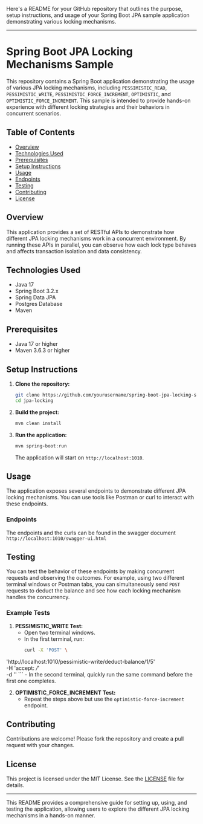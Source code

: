 Here's a README for your GitHub repository that outlines the purpose, setup instructions, and usage of your Spring Boot JPA sample application demonstrating various locking mechanisms.

---

# Spring Boot JPA Locking Mechanisms Sample

This repository contains a Spring Boot application demonstrating the usage of various JPA locking mechanisms, including `PESSIMISTIC_READ`, `PESSIMISTIC_WRITE`, `PESSIMISTIC_FORCE_INCREMENT`, `OPTIMISTIC`, and `OPTIMISTIC_FORCE_INCREMENT`. This sample is intended to provide hands-on experience with different locking strategies and their behaviors in concurrent scenarios.


## Table of Contents
- [Overview](#overview)
- [Technologies Used](#technologies-used)
- [Prerequisites](#prerequisites)
- [Setup Instructions](#setup-instructions)
- [Usage](#usage)
- [Endpoints](#endpoints)
- [Testing](#testing)
- [Contributing](#contributing)
- [License](#license)

## Overview
This application provides a set of RESTful APIs to demonstrate how different JPA locking mechanisms work in a concurrent environment. By running these APIs in parallel, you can observe how each lock type behaves and affects transaction isolation and data consistency.

## Technologies Used
- Java 17
- Spring Boot 3.2.x
- Spring Data JPA
- Postgres Database 
- Maven

## Prerequisites
- Java 17 or higher
- Maven 3.6.3 or higher

## Setup Instructions
1. **Clone the repository:**
   ```sh
   git clone https://github.com/yourusername/spring-boot-jpa-locking-sample.git
   cd jpa-locking
   ```

2. **Build the project:**
   ```sh
   mvn clean install
   ```

3. **Run the application:**
   ```sh
   mvn spring-boot:run
   ```

   The application will start on `http://localhost:1010`.

## Usage
The application exposes several endpoints to demonstrate different JPA locking mechanisms. You can use tools like Postman or curl to interact with these endpoints.

### Endpoints
The endpoints and the curls can be found in the swagger document `http://localhost:1010/swagger-ui.html`

## Testing
You can test the behavior of these endpoints by making concurrent requests and observing the outcomes. For example, using two different terminal windows or Postman tabs, you can simultaneously send `POST` requests to deduct the balance and see how each locking mechanism handles the concurrency.

### Example Tests
1. **PESSIMISTIC_WRITE Test:**
    - Open two terminal windows.
    - In the first terminal, run:
      ```sh
      curl -X 'POST' \
'http://localhost:1010/pessimistic-write/deduct-balance/1/5' \
-H 'accept: */*' \
-d ''
      ```
    - In the second terminal, quickly run the same command before the first one completes.

2. **OPTIMISTIC_FORCE_INCREMENT Test:**
    - Repeat the steps above but use the `optimistic-force-increment` endpoint.

## Contributing
Contributions are welcome! Please fork the repository and create a pull request with your changes.

## License
This project is licensed under the MIT License. See the [LICENSE](LICENSE) file for details.

---

This README provides a comprehensive guide for setting up, using, and testing the application, allowing users to explore the different JPA locking mechanisms in a hands-on manner.
